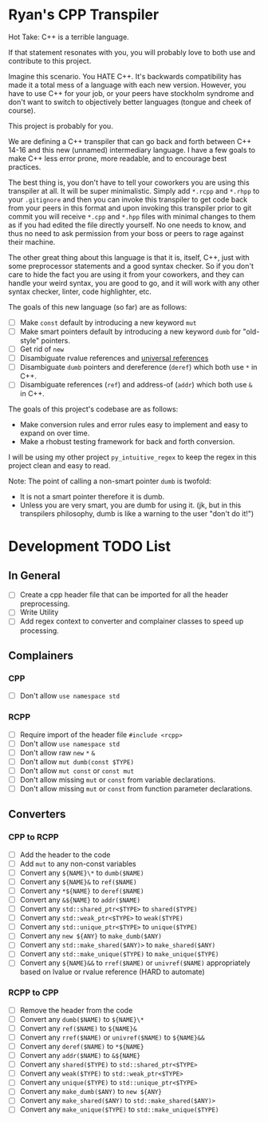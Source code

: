 # Ryan's CPP Transpiler

Hot Take: C++ is a terrible language.

If that statement resonates with you, you will probably love to both use and contribute to this project.

Imagine this scenario. You HATE C++. It's backwards compatibility has made it a total mess of a language
with each new version. However, you have to use C++ for your job, or your peers have stockholm syndrome
and don't want to switch to objectively better languages (tongue and cheek of course).

This project is probably for you.

We are defining a C++ transpiler that can go back and forth between C++ 14-16 and this new (unnamed) intermediary language. I have a few goals to make C++ less error prone, more readable, and to encourage best practices.

The best thing is, you don't have to tell your coworkers you are using this transpiler at all. It will be super minimalistic. Simply add `*.rcpp` and `*.rhpp` to your `.gitignore` and then you can invoke this transpiler to get code back from your peers in this format and upon invoking this transpiler prior to git commit you will receive `*.cpp` and `*.hpp` files with minimal changes to them as if you had edited the file directly yourself. No one needs to know, and thus no need to ask permission from your boss or peers to rage against their machine.

The other great thing about this language is that it is, itself, C++, just with some preprocessor statements and a good syntax checker. So if you don't care to hide the fact you are using it from your coworkers, and they can handle your weird syntax, you are good to go, and it will work with any other syntax checker, linter, code highlighter, etc.

The goals of this new language (so far) are as follows:

  - [ ]  Make `const` default by introducing a new keyword `mut`
  - [ ]  Make smart pointers default by introducing a new keyword `dumb` for "old-style" pointers.
  - [ ]  Get rid of `new`
  - [ ]  Disambiguate rvalue references and [universal references](https://isocpp.org/blog/2012/11/universal-references-in-c11-scott-meyers)
  - [ ]  Disambiguate `dumb` pointers and dereference (`deref`) which both use `*` in C++.
  - [ ]  Disambiguate references (`ref`) and address-of (`addr`) which both use `&` in C++.

The goals of this project's codebase are as follows:

  * Make conversion rules and error rules easy to implement and easy to expand on over time.
  * Make a rhobust testing framework for back and forth conversion.

I will be using my other project `py_intuitive_regex` to keep the regex in this project clean and easy to read.

Note: The point of calling a non-smart pointer `dumb` is twofold:

  * It is not a smart pointer therefore it is dumb.
  * Unless you are very smart, you are dumb for using it. (jk, but in this transpilers philosophy, dumb is like a warning to the user "don't do it!")

# Development TODO List

## In General

  - [ ]  Create a cpp header file that can be imported for all the header preprocessing.
  - [ ]  Write Utility
  - [ ]  Add regex context to converter and complainer classes to speed up processing.

## Complainers

### CPP

  - [ ]  Don't allow `use namespace std`

### RCPP

  - [ ]  Require import of the header file `#include <rcpp>`
  - [ ]  Don't allow `use namespace std`
  - [ ]  Don't allow raw `new` `*` `&`
  - [ ]  Don't allow `mut dumb(const $TYPE)`
  - [ ]  Don't allow `mut const` or `const mut`
  - [ ]  Don't allow missing `mut` or `const` from variable declarations.
  - [ ]  Don't allow missing `mut` or `const` from function parameter declarations.

## Converters

### CPP to RCPP

  - [ ]  Add the header to the code
  - [ ]  Add `mut` to any non-const variables
  - [ ]  Convert any `${NAME}\*` to `dumb($NAME)`
  - [ ]  Convert any `${NAME}&` to `ref($NAME)`
  - [ ]  Convert any `*${NAME}` to `deref($NAME)`
  - [ ]  Convert any `&${NAME}` to `addr($NAME)`
  - [ ]  Convert any `std::shared_ptr<$TYPE>` to `shared($TYPE)`
  - [ ]  Convert any `std::weak_ptr<$TYPE>` to `weak($TYPE)`
  - [ ]  Convert any `std::unique_ptr<$TYPE>` to `unique($TYPE)`
  - [ ]  Convert any `new ${ANY}` to `make_dumb($ANY)`
  - [ ]  Convert any `std::make_shared($ANY)>` to `make_shared($ANY)`
  - [ ]  Convert any `std::make_unique($TYPE)` to `make_unique($TYPE)`
  - [ ]  Convert any `${NAME}&&` to `rref($NAME)` or `univref($NAME)` appropriately based on lvalue or rvalue reference (HARD to automate)

### RCPP to CPP

  - [ ]  Remove the header from the code
  - [ ]  Convert any `dumb($NAME)` to `${NAME}\*`
  - [ ]  Convert any `ref($NAME)` to `${NAME}&`
  - [ ]  Convert any `rref($NAME)` or `univref($NAME)` to `${NAME}&&`
  - [ ]  Convert any `deref($NAME)` to `*${NAME}`
  - [ ]  Convert any `addr($NAME)` to `&${NAME}`
  - [ ]  Convert any `shared($TYPE)` to `std::shared_ptr<$TYPE>`
  - [ ]  Convert any `weak($TYPE)` to `std::weak_ptr<$TYPE>`
  - [ ]  Convert any `unique($TYPE)` to `std::unique_ptr<$TYPE>`
  - [ ]  Convert any `make_dumb($ANY)` to `new ${ANY}`
  - [ ]  Convert any `make_shared($ANY)` to `std::make_shared($ANY)>`
  - [ ]  Convert any `make_unique($TYPE)`  to `std::make_unique($TYPE)`
